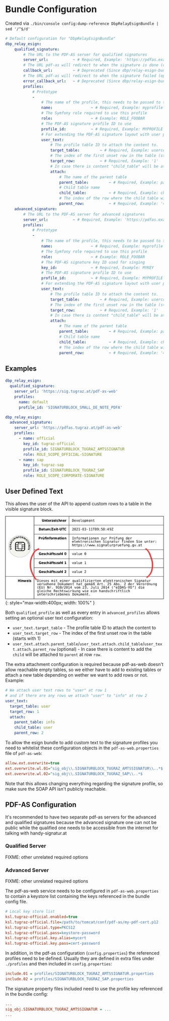 # Bundle Configuration

Created via `./bin/console config:dump-reference DbpRelayEsignBundle | sed '/^$/d'`

```yaml
# Default configuration for "DbpRelayEsignBundle"
dbp_relay_esign:
    qualified_signature:
        # The URL to the PDF-AS server for qualified signatures
        server_url:           ~ # Required, Example: 'https://pdfas.example.com/pdf-as-web'
        # The URL pdf-as will redirect to when the signature is done (optional)
        callback_url:         ~ # Deprecated (Since dbp/relay-esign-bundle ???: The "callback_url" option is deprecated. The API server now provides the callback URL itself.), Example: 'https://pdfas.example.com/static/callback.html'
        # The URL pdf-as will redirect to when the signature failed (optional)
        error_callback_url:   ~ # Deprecated (Since dbp/relay-esign-bundle ???: The "error_callback_url" option is deprecated. The API server now provides the callback URL itself.), Example: 'https://pdfas.example.com/static/error.html'
        profiles:
            # Prototype
            -
                # The name of the profile, this needs to be passed to the API
                name:                 ~ # Required, Example: myprofile
                # The Symfony role required to use this profile
                role:                 ~ # Example: ROLE_FOOBAR
                # The PDF-AS signature profile ID to use
                profile_id:           ~ # Required, Example: MYPROFILE
                # For extending the PDF-AS signature layout with user provided text (optional)
                user_text:
                    # The profile table ID to attach the content to.
                    target_table:         ~ # Required, Example: usercontent
                    # The index of the first unset row in the table (starts with 1)
                    target_row:           ~ # Required, Example: '1'
                    # In case there is content "child_table" will be attached to "parent_table" at "parent_row" (optional)
                    attach:
                        # The name of the parent table
                        parent_table:         ~ # Required, Example: parent
                        # Child table name
                        child_table:          ~ # Required, Example: child
                        # The index of the row where the child table will be attached to
                        parent_row:           ~ # Required, Example: '4'
    advanced_signature:
        # The URL to the PDF-AS server for advanced signatures
        server_url:           ~ # Required, Example: 'https://pdfas.example.com/pdf-as-web'
        profiles:
            # Prototype
            -
                # The name of the profile, this needs to be passed to the API
                name:                 ~ # Required, Example: myprofile
                # The Symfony role required to use this profile
                role:                 ~ # Example: ROLE_FOOBAR
                # The PDF-AS signature key ID used for singing
                key_id:               ~ # Required, Example: MYKEY
                # The PDF-AS signature profile ID to use
                profile_id:           ~ # Required, Example: MYPROFILE
                # For extending the PDF-AS signature layout with user provided text (optional)
                user_text:
                    # The profile table ID to attach the content to.
                    target_table:         ~ # Required, Example: usercontent
                    # The index of the first unset row in the table (starts with 1)
                    target_row:           ~ # Required, Example: '1'
                    # In case there is content "child_table" will be attached to "parent_table" at "parent_row" (optional)
                    attach:
                        # The name of the parent table
                        parent_table:         ~ # Required, Example: parent
                        # Child table name
                        child_table:          ~ # Required, Example: child
                        # The index of the row where the child table will be attached to
                        parent_row:           ~ # Required, Example: '4'
```

## Examples

```yaml
dbp_relay_esign:
  qualified_signature:
    server_url: 'https://sig.tugraz.at/pdf-as-web'
    profiles:
      name: default
      profile_id: 'SIGNATURBLOCK_SMALL_DE_NOTE_PDFA'
```

```yaml
dbp_relay_esign:
  advanced_signature:
    server_url: 'https://pdfas.tugraz.at/pdf-as-web'
    profiles:
      - name: official
        key_id: tugraz-official
        profile_id: SIGNATURBLOCK_TUGRAZ_AMTSSIGNATUR
        role: ROLE_SCOPE_OFFICIAL-SIGNATURE
      - name: sap
        key_id: tugraz-sap
        profile_id: SIGNATURBLOCK_TUGRAZ_SAP
        role: ROLE_SCOPE_CORPORATE-SIGNATURE
```

## User Defined Text

This allows the user of the API to append custom rows to a table in the visible
signature block.

![](user_text.png){: style="max-width:400px; width: 100%" }

Both `qualified_profile` as well as every entry in `advanced_profiles` allows
setting an optional user text configuration:

* `user_text.target_table` - The profile table ID to attach the content to
* `user_text.target_row` - The index of the first unset row in the table (starts with 1)
* `user_text.attach.parent_table`/`user_text.attach.child_table`/`user_text.attach.parent_row` (optional) - In case there is content to add the `child` will be attached to `parent` at row `row`.

The extra attachment configuration is required because pdf-as-web doesn't allow
reachable empty tables, so we either have to add to existing tables or attach a
new table depending on wether we want to add rows or not. Example:

```yaml
# We attach user text rows to "user" at row 1
# and if there are any rows we attach "user" to "info" at row 2
user_text:
  target_table: user
  target_row: 1
  attach:
    parent_table: info
    child_table: user
    parent_row: 2
```

To allow the esign bundle to add custom text to the signature profiles you need
to whitelist these configuration objects in the `pdf-as-web.properties` file of
`pdf-as-web`:

```ini
allow.ext.overwrite=true
ext.overwrite.wl.01=^sig_obj\\.SIGNATURBLOCK_TUGRAZ_AMTSSIGNATUR\\..*$
ext.overwrite.wl.02=^sig_obj\\.SIGNATURBLOCK_TUGRAZ_SAP\\..*$
```

Note that this allows changing everything regarding the signature profile, so
make sure the SOAP API isn't publicly reachable.

## PDF-AS Configuration

It's recommended to have two separate pdf-as servers for the advanced and
qualified signatures because the advanced signature one can not be public while
the qualified one needs to be accessible from the internet for talking with
handy-signatur.at

### Qualified Server

FIXME: other unrelated required options

### Advanced Server

FIXME: other unrelated required options

The pdf-as-web service needs to be configured in `pdf-as-web.properties` to contain a keystore list
containing the keys referenced in the bundle config file.

```ini
# Local key store list
ksl.tugraz-official.enabled=true
ksl.tugraz-official.file=/path/to/tomcat/conf/pdf-as/my-pdf-cert.p12
ksl.tugraz-official.type=PKCS12
ksl.tugraz-official.pass=keystore-password
ksl.tugraz-official.key.alias=mycert
ksl.tugraz-official.key.pass=cert-password
```

In addition, in the pdf-as configuration (`config.properties`) the referenced profiles need to be defined.
Usually they are defined in extra files under `./profiles` and then included in `config.properties`:

```ini
include.01 = profiles/SIGNATURBLOCK_TUGRAZ_AMTSSIGNATUR.properties
include.02 = profiles/SIGNATURBLOCK_TUGRAZ_SAP.properties
```

The signature property files included need to use the profile key referenced in the bundle config:

```ini
...
sig_obj.SIGNATURBLOCK_TUGRAZ_AMTSSIGNATUR = ...
...
```